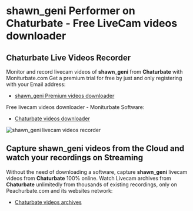 # shawn_geni Performer on Chaturbate - Free LiveCam videos downloader

## Chaturbate Live Videos Recorder

Monitor and record livecam videos of **shawn_geni** from **Chaturbate** with Moniturbate.com
Get a premium trial for free by just and only registering with your Email address:
* [shawn_geni Premium videos downloader](https://moniturbate.com/request-demo-licence-key.html)

Free livecam videos downloader - Moniturbate Software:
* [Chaturbate videos downloader](https://moniturbate.com/moniturbate-download-software.html)

![shawn_geni livecam videos recorder](https://peachurnet.com/templates/moniturbate-software.png)


## Capture shawn_geni videos from the Cloud and watch your recordings on Streaming

Without the need of downloading a software, capture **shawn_geni** livecam videos from **Chaturbate** 100% online.
Watch Livecam archives from **Chaturbate** unlimitedly from thousands of existing recordings, only on Peachurbate.com and its websites network:
* [Chaturbate videos archives](https://peachurnet.com/)